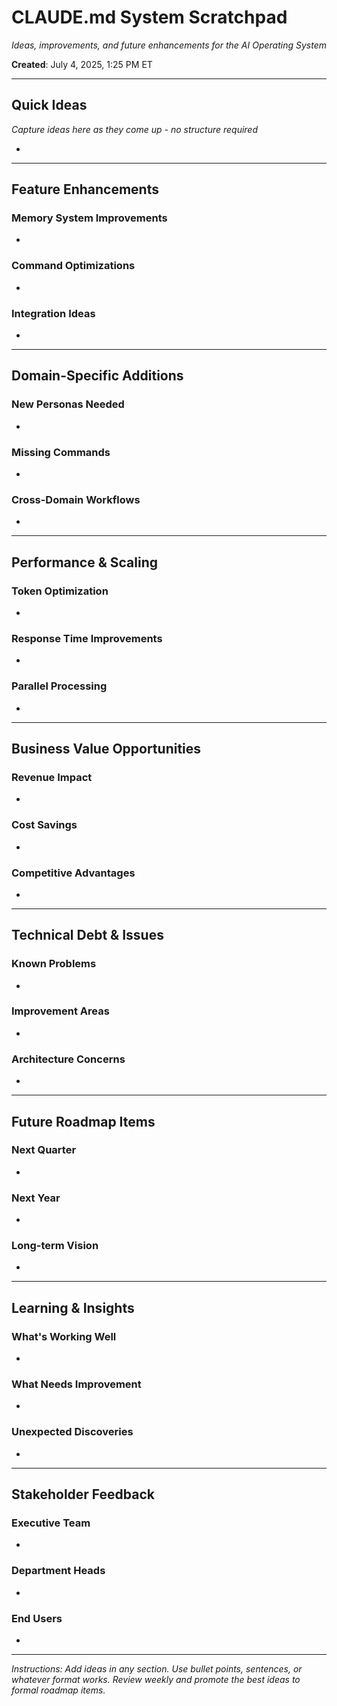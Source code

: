 # CLAUDE.md System Scratchpad

*Ideas, improvements, and future enhancements for the AI Operating System*

**Created**: July 4, 2025, 1:25 PM ET

---

## Quick Ideas

*Capture ideas here as they come up - no structure required*

- 

---

## Feature Enhancements

### Memory System Improvements
- 

### Command Optimizations
- 

### Integration Ideas
- 

---

## Domain-Specific Additions

### New Personas Needed
- 

### Missing Commands
- 

### Cross-Domain Workflows
- 

---

## Performance & Scaling

### Token Optimization
- 

### Response Time Improvements
- 

### Parallel Processing
- 

---

## Business Value Opportunities

### Revenue Impact
- 

### Cost Savings
- 

### Competitive Advantages
- 

---

## Technical Debt & Issues

### Known Problems
- 

### Improvement Areas
- 

### Architecture Concerns
- 

---

## Future Roadmap Items

### Next Quarter
- 

### Next Year
- 

### Long-term Vision
- 

---

## Learning & Insights

### What's Working Well
- 

### What Needs Improvement
- 

### Unexpected Discoveries
- 

---

## Stakeholder Feedback

### Executive Team
- 

### Department Heads
- 

### End Users
- 

---

*Instructions: Add ideas in any section. Use bullet points, sentences, or whatever format works. Review weekly and promote the best ideas to formal roadmap items.*